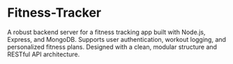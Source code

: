# Fitness-Tracker
A robust backend server for a fitness tracking app built with Node.js, Express, and MongoDB. Supports user authentication, workout logging, and personalized fitness plans. Designed with a clean, modular structure and RESTful API architecture.
